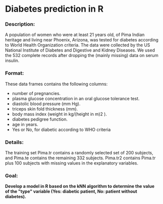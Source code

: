 # Diabetes prediction in R
### Description:
A population of women who were at least 21 years old, of Pima Indian heritage and living near Phoenix, Arizona, was tested for diabetes according to World Health Organization criteria. The data were collected by the US National Institute of Diabetes and Digestive and Kidney Diseases. We used the 532 complete records after dropping the (mainly missing) data on serum insulin.

### Format:
These data frames contains the following columns: 
- number of pregnancies. 
- plasma glucose concentration in an oral glucose tolerance test. 
- diastolic blood pressure (mm Hg). 
- triceps skin fold thickness (mm). 
- body mass index (weight in kg/(height in m)2 ).
- diabetes pedigree function.
- age in years. 
- Yes or No, for diabetic according to WHO criteria

### Details:
The training set Pima.tr contains a randomly selected set of 200 subjects, and Pima.te contains the remaining 332 subjects. Pima.tr2 contains Pima.tr plus 100 subjects with missing values in the explanatory variables.

### Goal:
**Develop a model in R based on the kNN algorithm to determine the value of the "type" variable (Yes: diabetic patient, No: patient without diabetes).**
